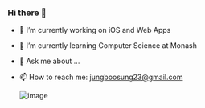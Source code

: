 ### Hi there 👋

- 🔭 I’m currently working on iOS and Web Apps
- 🌱 I’m currently learning Computer Science at Monash
- 💬 Ask me about ...
- 📫 How to reach me: jungboosung23@gmail.com

  ![image](https://github.com/boosungjung/boosungjung/assets/68157794/f12bd3e4-3672-4ab5-a71d-5da72b3ac8e3)

<!--
**boosungjung/boosungjung** is a ✨ _special_ ✨ repository because its `README.md` (this file) appears on your GitHub profile.

Here are some ideas to get you started:

- 🔭 I’m currently working on ...
- 🌱 I’m currently learning ...
- 👯 I’m looking to collaborate on ...
- 🤔 I’m looking for help with ...
- 💬 Ask me about ...
- 📫 How to reach me: ...
- ⚡ Fun fact: ...
-->
